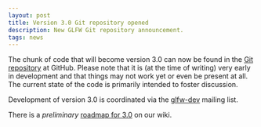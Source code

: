 ```yaml
---
layout: post
title: Version 3.0 Git repository opened
description: New GLFW Git repository announcement.
tags: news
---
```


The chunk of code that will become version 3.0 can now be found in the
[Git repository](https://github.com/glfw/glfw) at GitHub.
Please note that it is (at the time of writing) very early in development and
that things may not work yet or even be present at all.  The current state of
the code is primarily intended to foster discussion.

Development of version 3.0 is coordinated via the
[glfw-dev](https://lists.stacken.kth.se/mailman/listinfo/glfw-dev)
mailing list.

There is a *preliminary*
[roadmap for 3.0](http://wiki.glfw.org/wiki/Roadmap_for_3.0) on
our wiki.
